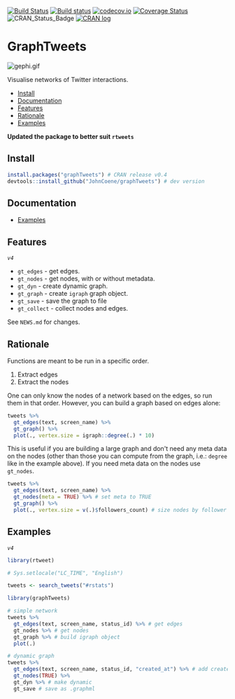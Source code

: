 [![Build Status](https://travis-ci.org/JohnCoene/graphTweets.svg?branch=master)](https://travis-ci.org/JohnCoene/graphTweets)
[![Build status](https://ci.appveyor.com/api/projects/status/t37a595yg5eb2sx6/branch/master?svg=true)](https://ci.appveyor.com/project/JohnCoene/graphtweets/branch/master)
[![codecov.io](https://codecov.io/github/JohnCoene/graphTweets/coverage.svg?branch=master)](https://codecov.io/github/JohnCoene/graphTweets?branch=master)
[![Coverage Status](https://coveralls.io/repos/github/JohnCoene/graphTweets/badge.svg?branch=master)](https://coveralls.io/github/JohnCoene/graphTweets?branch=master)
![CRAN_Status_Badge](http://www.r-pkg.org/badges/version/graphTweets)
[![CRAN log](http://cranlogs.r-pkg.org/badges/grand-total/graphTweets)](http://cranlogs.r-pkg.org/badges/graphTweets)

# GraphTweets #

![gephi.gif](http://john-coene.com/img/graphTweets.png)

Visualise networks of Twitter interactions.

* [Install](#install)
* [Documentation](#documentation)
* [Features](#features)
* [Rationale](#rationale)
* [Examples](#examples)

**Updated the package to better suit `rtweets`**

## Install

```R
install.packages("graphTweets") # CRAN release v0.4
devtools::install_github("JohnCoene/graphTweets") # dev version
```

## Documentation 

* [Examples](http://john-coene.com/packages/graphTweets/)

## Features

*`v4`*

- `gt_edges` - get edges.
- `gt_nodes` - get nodes, with or without metadata.
- `gt_dyn` - create dynamic graph.
- `gt_graph` - create `igraph` graph object.
- `gt_save` - save the graph to file
- `gt_collect` - collect nodes and edges.

See `NEWS.md` for changes.

## Rationale

Functions are meant to be run in a specific order.

1. Extract edges
2. Extract the nodes

One can only know the nodes of a network based on the edges, so run them in that order. However, you can build a graph based on edges alone:

```R
tweets %>% 
  gt_edges(text, screen_name) %>% 
  gt_graph() %>% 
  plot(., vertex.size = igraph::degree(.) * 10)
```

This is useful if you are building a large graph and don't need any meta data on the nodes (other than those you can compute from the graph, i.e.: `degree` like in the example above). If you need meta data on the nodes use `gt_nodes`.

```R
tweets %>% 
  gt_edges(text, screen_name) %>% 
  gt_nodes(meta = TRUE) %>% # set meta to TRUE
  gt_graph() %>% 
  plot(., vertex.size = v(.)$followers_count) # size nodes by follower count.
```

## Examples

*`v4`*

```R
library(rtweet)

# Sys.setlocale("LC_TIME", "English")

tweets <- search_tweets("#rstats")

library(graphTweets)

# simple network
tweets %>% 
  gt_edges(text, screen_name, status_id) %>% # get edges
  gt_nodes %>% # get nodes
  gt_graph %>% # build igraph object
  plot(.)

# dynamic graph
tweets %>% 
  gt_edges(text, screen_name, status_id, "created_at") %>% # add created time
  gt_nodes(TRUE) %>%
  gt_dyn %>% # make dynamic
  gt_save # save as .graphml
```
